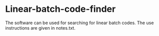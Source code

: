 # Linear-batch-code-finder

The software can be used for searching for linear batch codes.
The use instructions are given in notes.txt.

